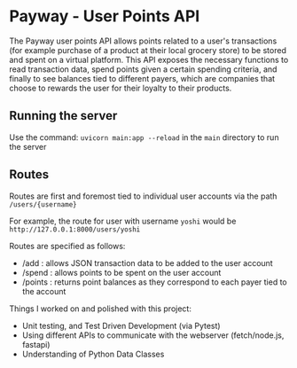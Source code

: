 # Payway - User Points API

The Payway user points API allows points related to a user's transactions (for example purchase of a product at their local grocery store) to be stored and spent on a virtual platform. This API exposes the necessary functions to read transaction data, spend points given a certain spending criteria, and finally to see balances tied to different payers, which are companies that choose to rewards the user for their loyalty to their products.

## Running the server

Use the command: `uvicorn main:app --reload` in the `main` directory to run the server
## Routes

Routes are first and foremost tied to individual user accounts via the path `/users/{username}`

For example, the route for user with username `yoshi` would be `http://127.0.0.1:8000/users/yoshi`

Routes are specified as follows:

- /add : allows JSON transaction data to be added to the user account
- /spend :  allows points to be spent on the user account
- /points : returns point balances as they correspond to each payer tied to the account

Things I worked on and polished with this project:

- Unit testing, and Test Driven Development (via Pytest)
- Using different APIs to communicate with the webserver (fetch/node.js, fastapi)
- Understanding of Python Data Classes
